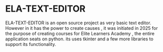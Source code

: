 # ELA-TEXT-EDITOR
ELA-TEXT-EDITOR  is an open source project  as very basic text editor. However in it has the power to create causes , it was initiated in 2025  for the purpose of creating courses for Elite Learners  Academy , the entire application seats on python.  its  uses tkinter and a few more  libraries to support its functionality. 
